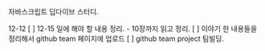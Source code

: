 
자바스크립트 딥다이브 스터디.

12-12 
[ ] 12-15 일에 해야 할 내용 정리.
	- 10장까지 읽고 정리.
[ ] 이야기 한 내용들을 정리해서 github team 페이지에 업로드
[ ] github team project 팀빌딩.
